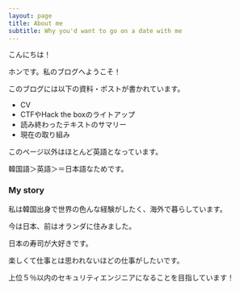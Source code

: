 ```yaml
---
layout: page
title: About me
subtitle: Why you'd want to go on a date with me
---
```


こんにちは！

ホンです。私のブログへようこそ！

このブログには以下の資料・ポストが書かれています。
- CV
- CTFやHack the boxのライトアップ
- 読み終わったテキストのサマリー
- 現在の取り組み

このページ以外はほとんど英語となっています。

韓国語＞英語＞＝日本語なためです。

### My story

私は韓国出身で世界の色んな経験がしたく、海外で暮らしています。

今は日本、前はオランダに住みました。

日本の寿司が大好きです。

楽しくて仕事とは思われないほどの仕事がしたいです。

上位５％以内のセキュリティエンジニアになることを目指しています！
